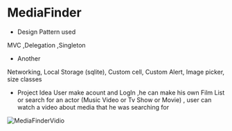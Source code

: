 # MediaFinder

- Design Pattern used

MVC ,Delegation ,Singleton

- Another


Networking, Local Storage (sqlite), Custom cell, Custom Alert, Image picker, size classes

- Project Idea
User make acount and LogIn ,he can make his own Film List or search for an actor (Music Video or Tv Show or Movie) , user can watch a video about media that he was searching for

![MediaFinderVidio](https://user-images.githubusercontent.com/47090972/82604496-b87f7200-9bb4-11ea-92c0-14ebc9de56cd.gif)
